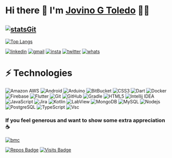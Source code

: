 <!--# Jovino G Toledo [![followersGit](https://img.shields.io/github/followers/jovinoguerrero?style=social)](https://github.com/jovinoguerrero)-->

# Hi there 👋 I'm [Jovino G Toledo](https://jovinoguerrero.github.io) 👨‍💻

## [![statsGit](https://github-readme-stats.vercel.app/api?username=jovinoguerrero&show_icons=true&theme=prussian&count_private=true)](https://github.com/jovinoguerrero)

[![Top Langs](https://github-readme-stats.vercel.app/api/top-langs/?username=jovinoguerrero&layout=compact&show_icons=true&theme=prussian&langs_count=6&hide=html)](https://github.com/jovinoguerrero?tab=repositories)

<!--[![git](https://img.shields.io/badge/-Github-000?style=for-the-badge&logo=Github)](https://github.com/jovinoguerrero)-->
[![linkedin](https://img.shields.io/badge/-LinkedIn-blue?style=for-the-badge&logo=Linkedin)](https://www.linkedin.com/in/jovinoguerrero/)
[![gmail](https://img.shields.io/badge/-Gmail-c14438?style=for-the-badge&logo=Gmail&logoColor=white)](mailto:jovinodev@gmail.com)
[![insta](https://img.shields.io/badge/-Instagram-E4405F?style=for-the-badge&logo=instagram&logoColor=white)](https://www.instagram.com/dingo.nomadev/)
[![twitter](https://img.shields.io/badge/-Twitter-1DA1F2?style=for-the-badge&logo=twitter&logoColor=white)](https://twitter.com/JovinoToledo)
[![whats](https://img.shields.io/badge/-Whatsapp-4CA143?style=for-the-badge&logo=whatsapp&logoColor=white)](https://api.whatsapp.com/send?phone=55+21+984724843)

# ⚡ Technologies

![Amazon AWS](https://img.shields.io/badge/Amazon%20AWS-232F3E?style=flat-square&logo=amazon-aws)
![Android](https://img.shields.io/badge/-Android-pink?style=flat-square&logo=android)
![Arduino](https://img.shields.io/badge/-Arduino-008184?style=flat-square&logo=arduino)
![BitBucket](https://img.shields.io/badge/-BitBucket-darkblue?style=flat-square&logo=bitbucket)
![CSS3](https://img.shields.io/badge/-CSS3-1572B6?style=flat-square&logo=css3)
![Dart](https://img.shields.io/badge/-Dart-1C2834?style=flat-square&logo=dart)
![Docker](https://img.shields.io/badge/-Docker-black?style=flat-square&logo=docker)
![Firebase](https://img.shields.io/badge/-Firebase-1967D2?style=flat-square&logo=firebase)
![Flutter](https://img.shields.io/badge/-Flutter-45D1FD?style=flat-square&logo=flutter)
![Git](https://img.shields.io/badge/-Git-white?style=flat-square&logo=git)
![GitHub](https://img.shields.io/badge/-GitHub-181717?style=flat-square&logo=github)
![Gradle](https://img.shields.io/badge/-Gradle-02303A?style=flat-square&logo=gradle)
![HTML5](https://img.shields.io/badge/-HTML5-E34F26?style=flat-square&logo=html5&logoColor=white)
![Intellij IDEA](https://img.shields.io/badge/-IntelliJ_IDEA-purple?style=flat-square&logo=intellijidea)
![JavaScript](https://img.shields.io/badge/-JavaScript-black?style=flat-square&logo=javascript)
![Jira](https://img.shields.io/badge/-Jira-skyblue?style=flat-square&logo=jira)
![Kotlin](https://img.shields.io/badge/-Kotlin-yellow?style=flat-square&logo=kotlin)
![LabView](https://img.shields.io/badge/-LabView-123F2E?style=flat-square&logo=labview)
![MongoDB](https://img.shields.io/badge/-MongoDB-brown?style=flat-square&logo=mongodb)
![MySQL](https://img.shields.io/badge/-MySQL-lightgray?style=flat-square&logo=mysql)
![Nodejs](https://img.shields.io/badge/-Nodejs-gray?style=flat-square&logo=Node.js)
![PostgreSQL](https://img.shields.io/badge/-PostgreSQL-lightgray?style=flat-square&logo=postgresql)
![TypeScript](https://img.shields.io/badge/-TypeScript-skyblue?style=flat-square&logo=typescript)
![Vsc](https://img.shields.io/badge/-VSC-blue?style=flat-square&logo=visualstudiocode)

### If you feel generous and want to show some extra appreciation ☕
[![bmc][buymeacoffee-shield]][buymeacoffee]

[buymeacoffee]: https://www.buymeacoffee.com/jovinocoffee
[buymeacoffee-shield]: https://www.buymeacoffee.com/assets/img/custom_images/orange_img.png

[![Repos Badge](https://badges.pufler.dev/repos/jovinoguerrero)](https://github.com/jovinoguerrero)
[![Visits Badge](https://visitor-badge.glitch.me/badge?page_id=jovinoguerrero.visitor-badge)](https://github.com/jovinoguerrero)

<!--[![GitHub watchers](https://img.shields.io/github/watchers/jovinoguerrero/jovinoguerrero?color=gree&label=Visits)](https://github.com/jovinoguerrero)-->
